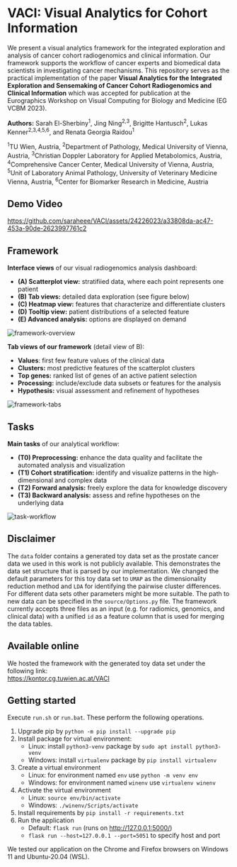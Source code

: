 # VACI: Visual Analytics for Cohort Information

We present a visual analytics framework for the integrated exploration and analysis of cancer cohort
radiogenomics and clinical information. Our framework supports the workflow of cancer experts and biomedical
data scientists in investigating cancer mechanisms. This repository serves as the practical implementation of
the paper **Visual Analytics for the Integrated Exploration and Sensemaking of Cancer Cohort Radiogenomics and
Clinical Information** which was accepted for publication at the Eurographics Workshop on Visual Computing for
Biology and Medicine (EG VCBM 2023).

**Authors:** Sarah El-Sherbiny<sup>1</sup>, Jing Ning<sup>2,3</sup>, Brigitte Hantusch<sup>2</sup>, Lukas Kenner<sup>2,3,4,5,6</sup>, and Renata Georgia Raidou<sup>1</sup>

<sup>1</sup>TU Wien, Austria,
<sup>2</sup>Department of Pathology, Medical University of Vienna, Austria,
<sup>3</sup>Christian Doppler Laboratory for Applied Metabolomics, Austria,
<sup>4</sup>Comprehensive Cancer Center, Medical University of Vienna, Austria,
<sup>5</sup>Unit of Laboratory Animal Pathology, University of Veterinary Medicine Vienna, Austria,
<sup>6</sup>Center for Biomarker Research in Medicine, Austria

## Demo Video

https://github.com/saraheee/VACI/assets/24226023/a33808da-ac47-453a-90de-2623997761c2

## Framework

**Interface views** of our visual radiogenomics analysis dashboard:

- **(A) Scatterplot view:** stratifiied data, where each point represents one patient
- **(B) Tab views:** detailed data exploration (see figure below)
- **(C) Heatmap view:** features that characterize and differentiate clusters
- **(D) Tooltip view:** patient distributions of a selected feature
- **(E) Advanced analysis:** options are displayed on demand

![framework-overview](https://github.com/saraheee/VACI/assets/24226023/3ca5a117-b867-4076-923d-fc8a88df8446)

**Tab views of our framework** (detail view of B):

- **Values**: first few feature values of the clinical data
- **Clusters:** most predictive features of the scatterplot clusters
- **Top genes:** ranked list of genes of an active patient selection
- **Processing:** include/exclude data subsets or features for the analysis
- **Hypothesis:** visual assessment and refinement of hypotheses

![framework-tabs](https://github.com/saraheee/VACI/assets/24226023/cf753f3c-f1b5-4274-b9b4-fe3dc4a78783)

## Tasks

**Main tasks** of our analytical workflow:

- **(T0) Preprocessing:** enhance the data quality and facilitate the automated analysis and visualization
- **(T1) Cohort stratification:** identify and visualize patterns in the high-dimensional and complex data
- **(T2) Forward analysis:** freely explore the data for knowledge discovery
- **(T3) Backward analysis:** assess and refine hypotheses on the underlying data

![task-workflow](https://github.com/saraheee/VACI/assets/24226023/896bc2f4-caa9-403d-935d-f6b7fe008ee0)

## Disclaimer

The `data` folder contains a generated toy data set as the prostate cancer data we used in this work is not publicly
available. This demonstrates the data set structure that is parsed by our implementation. We changed the default
parameters for this toy data set to `UMAP` as the dimensionality reduction method and `LDA` for identifying the pairwise
cluster differences. For different data sets other parameters might be more suitable. The path to new data can be
specified in the `source/Options.py` file. The framework currently accepts three files as an input (e.g. for radiomics,
genomics, and clinical data) with a unified `id` as a feature column that is used for merging the data tables.

## Available online

We hosted the framework with the generated toy data set under the following link:\
https://kontor.cg.tuwien.ac.at/VACI

## Getting started

Execute `run.sh` or `run.bat`. These perform the following operations.

1. Upgrade pip by `python -m pip install --upgrade pip`
2. Install package for virtual environment:
   - Linux: install `python3-venv` package by `sudo apt install python3-venv`
   - Windows: install `virtualenv` package by `pip install virtualenv`
3. Create a virtual environment
   - Linux: for environment named `env` use `python -m venv env`
   - Windows: for environment named `winenv` use `virtualenv winenv`
4. Activate the virtual environment
   - Linux: `source env/bin/activate`
   - Windows: `./winenv/Scripts/activate`
5. Install requirements by `pip install -r requirements.txt`
6. Run the application
   - Default: `flask run` (runs on http://127.0.0.1:5000/)
   - `flask run --host=127.0.0.1 --port=5051` to specify host and port

We tested our application on the Chrome and Firefox browsers on Windows 11 and Ubuntu-20.04 (WSL).
